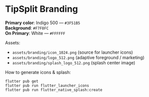 # TipSplit Branding

**Primary color**: Indigo 500 — `#3F51B5`  
**Background**: `#F7F8FC`  
**On Primary**: White — `#FFFFFF`

Assets:
- `assets/branding/icon_1024.png` (source for launcher icons)
- `assets/branding/logo_512.png`  (adaptive foreground / marketing)
- `assets/branding/splash_logo_512.png` (splash center image)

How to generate icons & splash:
```
flutter pub get
flutter pub run flutter_launcher_icons
flutter pub run flutter_native_splash:create
```
